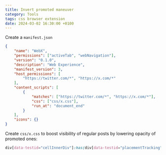 ```yaml
---
title: Invert promoted maneuver
category: Tools
tags: css browser extension
date: 2024-03-02 16:30:00 +0100
---
```


Create a `manifest.json`

```json
{
    "name": "WebX",
    "permissions": ["activeTab", "webNavigation"],
    "version": "0.1.0",
    "description": "Web Experience",
    "manifest_version": 3,
    "host_permissions": [
        "https://twitter.com/*", "https://x.com/*"
    ],
    "content_scripts": [
        {
            "matches": ["https://twitter.com/*", "https://x.com/*"],
            "css": ["css/x.css"],
            "run_at": "document_end"
        }
    ],
    "icons": {}
}
```

Create `css/x.css` to boost visibility of regular posts by lowering opacity of promoted ones:

```css
div[data-testid="cellInnerDiv"]:has(div[data-testid="placementTracking"]) { opacity: 0.3 }
```
